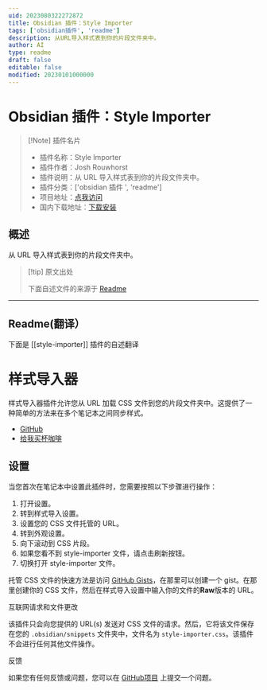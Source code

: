 ```yaml
---
uid: 2023080322272872
title: Obsidian 插件：Style Importer
tags: ['obsidian插件', 'readme']
description: 从URL导入样式表到你的片段文件夹中。
author: AI
type: readme
draft: false
editable: false
modified: 20230101000000
---
```


# Obsidian 插件：Style Importer

> [!Note] 插件名片
> - 插件名称：Style Importer
> - 插件作者：Josh Rouwhorst
> - 插件说明：从 URL 导入样式表到你的片段文件夹中。
> - 插件分类：['obsidian 插件 ', 'readme']
> - 项目地址：[点我访问](https://github.com/joshrouwhorst/style-importer)
> - 国内下载地址：[下载安装](https://pkmer.cn/products/plugin/pluginMarket/?style-importer)

## 概述

从 URL 导入样式表到你的片段文件夹中。

> [!tip] 原文出处
>
>下面自述文件的来源于 [Readme](https://ghproxy.net/https://raw.githubusercontent.com/joshrouwhorst/style-importer/main/README.md)

---

## Readme(翻译）

下面是 [[style-importer]] 插件的自述翻译

# 样式导入器

样式导入器插件允许您从 URL 加载 CSS 文件到您的片段文件夹中。这提供了一种简单的方法来在多个笔记本之间同步样式。

- [GitHub](https://github.com/joshrouwhorst/style-importer)
- [给我买杯咖啡](https://buymeacoffee.com/joshrouwhorst)

## 设置

当您首次在笔记本中设置此插件时，您需要按照以下步骤进行操作：

1. 打开设置。
2. 转到样式导入设置。
3. 设置您的 CSS 文件托管的 URL。
4. 转到外观设置。
5. 向下滚动到 CSS 片段。
6. 如果您看不到 style-importer 文件，请点击刷新按钮。
7. 切换打开 style-importer 文件。

托管 CSS 文件的快速方法是访问 [GitHub Gists](https://gist.github.com)，在那里可以创建一个 gist。在那里创建你的 CSS 文件，然后在样式导入设置中输入你的文件的**Raw**版本的 URL。

互联网请求和文件更改

该插件只会向您提供的 URL(s) 发送对 CSS 文件的请求。然后，它将该文件保存在您的 `.obsidian/snippets` 文件夹中，文件名为 `style-importer.css`。该插件不会进行任何其他文件操作。

反馈

如果您有任何反馈或问题，您可以在 [GitHub项目](https://github.com/joshrouwhorst/style-importer/issues) 上提交一个问题。
